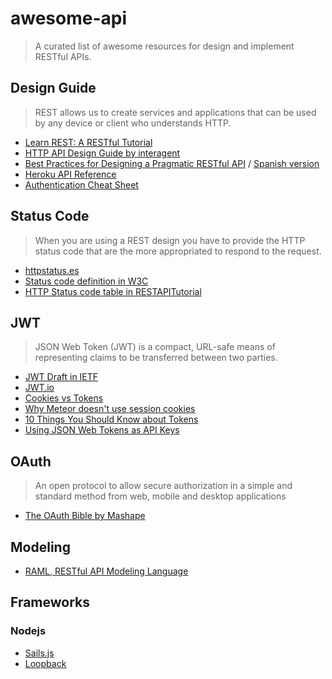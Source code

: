 # awesome-api

> A curated list of awesome resources for design and implement RESTful APIs.


## Design Guide

> REST allows us to create services and applications that can be used by any device or client who understands HTTP.

* [Learn REST: A RESTful Tutorial](http://www.restapitutorial.com)
* [HTTP API Design Guide by interagent](https://github.com/interagent/http-api-design)
*  [Best Practices for Designing a Pragmatic RESTful API](http://www.vinaysahni.com/best-practices-for-a-pragmatic-restful-api) / [Spanish version](http://elbauldelprogramador.com/buenas-practicas-para-el-diseno-de-una-api-restful-pragmatica/)
* [Heroku API Reference](https://devcenter.heroku.com/articles/platform-api-reference)
* [Authentication Cheat Sheet](https://www.owasp.org/index.php/Authentication_Cheat_Sheet)

## Status Code

> When you are using a REST design you have to provide the HTTP status code that are the more appropriated to respond to the request.

* [httpstatus.es](http://httpstatus.es/)
* [Status code definition in W3C](http://www.w3.org/Protocols/rfc2616/rfc2616-sec10.html)
* [HTTP Status code table in RESTAPITutorial](http://www.restapitutorial.com/httpstatuscodes.html)

## JWT

> JSON Web Token (JWT) is a compact, URL-safe means of representing claims to be transferred between two parties.

* [JWT Draft in IETF](http://tools.ietf.org/html/draft-ietf-oauth-json-web-token)
* [JWT.io](http://jwt.io/)
* [Cookies vs Tokens](https://auth0.com/blog/2014/01/07/angularjs-authentication-with-cookies-vs-token/)
* [Why Meteor doesn't use session cookies](https://www.meteor.com/blog/2014/03/14/session-cookies)
* [10 Things You Should Know about Tokens](https://auth0.com/blog/2014/01/27/ten-things-you-should-know-about-tokens-and-cookies/)
* [Using JSON Web Tokens as API Keys](https://auth0.com/blog/2014/12/02/using-json-web-tokens-as-api-keys/)

## OAuth

> An open protocol to allow secure authorization in a simple and standard method from web, mobile and desktop applications

* [The OAuth Bible by Mashape](http://oauthbible.com/) 

## Modeling

* [RAML, RESTful API Modeling Language](http://raml.org/)

## Frameworks

### Nodejs

* [Sails.js](http://sailsjs.org/#/)
* [Loopback	](http://loopback.io/)
